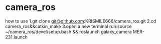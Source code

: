 # camera_ros
how to use
1.git clone git@github.com:KRISMILE666/camera_ros.git
2.cd camera_ros&&catkin_make
3.open a new terminal run:source ~/camera_ros/devel/setup.bash && roslaunch galaxy_camera MER-231.launch
